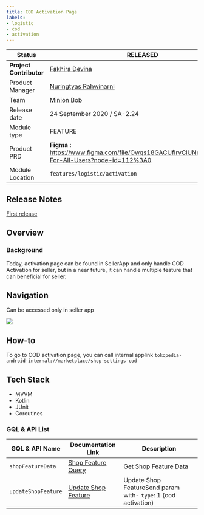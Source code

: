 ```yaml
---
title: COD Activation Page
labels:
- logistic
- cod
- activation
---
```


<!--left header table-->
| **Status**              | <!--start status:GREEN-->RELEASED<!--end status-->                                                           |
|-------------------------|--------------------------------------------------------------------------------------------------------------|
| **Project Contributor** | [Fakhira Devina](https://tokopedia.atlassian.net/wiki/people/61077e53b704b40068e80a8e?ref=confluence)        |
| Product Manager         | [Nuringtyas Rahwinarni](https://tokopedia.atlassian.net/wiki/people/5f58b98ed2c77e0075ac9865?ref=confluence) |
| Team                    | [Minion Bob](https://tokopedia.atlassian.net/people/team/2373d8a6-1afc-4f2a-aa7a-63855c273051)               |
| Release date            | 24 September 2020 / <!--start status:GREY-->SA-2.24<!--end status-->                                         |
| Module type             | <!--start status:YELLOW-->FEATURE<!--end status-->                                                           |
| Product PRD             | **Figma :** <https://www.figma.com/file/Owqs18GACUfIrvClUNm03W/COD-For-All-Users?node-id=112%3A0>            |
| Module Location         | `features/logistic/activation`                                                                               |

<!--toc-->

## Release Notes

<!--start expand:24 September 2020 (SA-2.24)-->
[First release](https://tokopedia.atlassian.net/browse/AN-20018)
<!--end expand-->

## Overview

### Background

Today, activation page can be found in SellerApp and only handle COD Activation for seller, but in a near future, it can handle multiple feature that can beneficial for seller.

## Navigation

Can be accessed only in seller app

![](http://docs-android.tokopedia.net/images/docs/features/navigation.png)

## How-to

To go to COD activation page, you can call  internal applink `tokopedia-android-internal://marketplace/shop-settings-cod`

## Tech Stack

- MVVM
- Kotlin
- JUnit
- Coroutines

### GQL & API List



| **GQL & API Name** | **Documentation Link** | **Description** |
| --- | --- | --- |
| `shopFeatureData` | [Shop Feature Query](https://tokopedia.atlassian.net/wiki/spaces/MC/pages/622891217/Shop+Feature+Query)  | Get Shop Feature Data |
| `updateShopFeature` | [Update Shop Feature](https://tokopedia.atlassian.net/wiki/spaces/MC/pages/617913598/Update+Shop+Feature)  | Update Shop FeatureSend param with- `type`: 1 (cod activation)<br/> |
